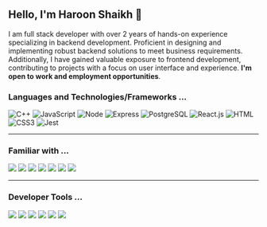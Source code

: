 ## Hello, I'm Haroon Shaikh 👋

I am full stack developer with over 2 years of hands-on experience specializing in backend development. Proficient in designing and implementing robust backend solutions to meet business requirements. Additionally, I have gained valuable exposure to frontend development, contributing to projects with a focus on user interface and experience. **I'm open to work and employment opportunities**.

### Languages and Technologies/Frameworks ...

![C++](https://img.shields.io/badge/C++-00599C?style=flat-square&logo=cplusplus&logoColor=white)
![JavaScript](https://img.shields.io/badge/JavaScript-F7DF1E?style=flat-square&logo=javascript&logoColor=black)
![Node](https://img.shields.io/badge/Node.js-43853D?style=flat-square&logo=node.js&logoColor=white)
![Express](https://img.shields.io/badge/Express-000000?style=flat-square&logo=express&logoColor=white)
![PostgreSQL](https://img.shields.io/badge/PostgreSQL-316192?style=flat-square&logo=postgresql&logoColor=white)
![React.js](https://img.shields.io/badge/React.js-0081CB?style=flat-square&logo=react&logoColor=61DAFB)
![HTML](https://img.shields.io/badge/HTML5-E34F26?style=flat-square&logo=html5&logoColor=white)
![CSS3](https://img.shields.io/badge/CSS3-1572B6?style=flat-square&logo=css3&logoColor=white)
![Jest](https://img.shields.io/badge/Jest-C21325?style=flat-square&logo=jest&logoColor=white)

---

### Familiar with ...
![](https://img.shields.io/badge/Data%20Structures%20%26%20Algorithm-FF4500?style=flat-square)
![](https://img.shields.io/badge/OOP-2E8B57?style=flat-square&logo=python&logoColor=white)
![](https://img.shields.io/badge/Python-3776AB?style=flat-square&logo=python&logoColor=white)
![](https://img.shields.io/badge/Machine%20Learning-FFA500?style=flat-square)
![](https://img.shields.io/badge/DBMS-008000?style=flat-square)
![](https://img.shields.io/badge/SQL-4169E1?style=flat-square&logo=sql&logoColor=white)
![](https://img.shields.io/badge/MongoDB-005C84?style=flat-square&logo=MongoDB&logoColor=white)

---

### Developer Tools ...
![](https://img.shields.io/badge/Splunk-000000?style=flat-square&logo=splunk&logoColor=white)
![](https://img.shields.io/badge/Jenkins-D24939?style=flat-square&logo=jenkins&logoColor=white)
![](https://img.shields.io/badge/GitHub-181717?style=flat-square&logo=github&logoColor=white)
![](https://img.shields.io/badge/Jira-0052CC?style=flat-square&logo=jira&logoColor=white)
![](https://img.shields.io/badge/Dynatrace-0079C1?style=flat-square&logo=dynatrace&logoColor=white)
![](https://img.shields.io/badge/kubectl-326CE5?style=flat-square&logo=kubernetes&logoColor=white)




